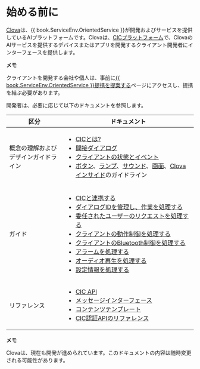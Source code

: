 # 始める前に

<a target="_blank" href="https://clova.ai">Clova</a>は、{{ book.ServiceEnv.OrientedService }}が開発およびサービスを提供しているAIプラットフォームです。Clovaは、[CICプラットフォーム](/Develop/CIC_Overview.md#WhatisCIC)で、ClovaのAIサービスを提供するデバイスまたはアプリを開発するクライアント開発者にインターフェースを提供します。

<div class="note">
  <p><strong>メモ</strong></p>
  <p>クライアントを開発する会社や個人は、事前に<a target="_blank" href="{{ book.ServiceEnv.ProposalRegisterURI }}">{{ book.ServiceEnv.OrientedService }}提携を提案する</a>ページにアクセスし、提携を結ぶ必要があります。</p>
</div>

開発者は、必要に応じて以下のドキュメントを参照します。

<table>
  <thead>
    <tr>
      <th width="30%">区分</th>
      <th width="70%">ドキュメント</th>
    </tr>
  </thead>
  <tbody>
    <tr>
      <td>概念の理解およびデザインガイドライン</td>
      <td>
        <ul>
          <li><a href="/Develop/CIC_Overview.md#WhatisCIC">CICとは?</a></li>
          <li><a href="/Develop/CIC_Overview.md#IndirectDialogue">間接ダイアログ</a></li>
          <li><a href="/Design/Client_State_And_Event.md">クライアントの状態とイベント</a></li>
          <li><a href="/Design/Button.md">ボタン</a>、<a href="/Design/Light.md">ランプ</a>、<a href="/Design/Audio.md">サウンド</a>、<a href="/Design/Screen.md">画面</a>、<a href="/Design/Clova_Inside.md">Clovaインサイド</a>のガイドライン</li>
        </ul>
      </td>
    </tr>
    <tr>
      <td>ガイド</td>
      <td>
        <ul>
          <li><a href="/Develop/Guides/Interact_with_CIC.md">CICと連携する</a></li>
          <li><a href="/Develop/Guides/Manage_Dialogue_ID_And_Handle_Tasks.md">ダイアログIDを管理し、作業を処理する</a></li>
          <li><a href="/Develop/Guides/Handle_Delegation.md">委任されたユーザーのリクエストを処理する</a></li>
          <li><a href="/Develop/Guides/Handle_Device_Control.md">クライアントの動作制御を処理する</a></li>
          <li><a href="/Develop/Guides/Handle_Bluetooth_Control.md">クライアントのBluetooth制御を処理する</a></li>
          <li><a href="/Develop/Guides/Handle_Alerts.md">アラームを処理する</a></li>
          <li><a href="/Develop/Guides/Handle_Audio_Playback.md">オーディオ再生を処理する</a></li>
          <li><a href="/Develop/Guides/Handle_Settings.md">設定情報を処理する</a></li>
        </ul>
      </td>
    </tr>
    <tr>
      <td>リファレンス</td>
      <td>
        <ul>
          <li><a href="/Develop/References/CIC_API.md">CIC API</a></li>
          <li><a href="/Develop/References/Message_Interfaces.md">メッセージインターフェース</a></li>
          <li><a href="/Develop/References/Content_Templates.md">コンテンツテンプレート</a></li>
          <li><a href="/Develop/References/Clova_Auth_API.md">CIC認証APIのリファレンス</a></li>
        </ul>
      </td>
    </tr>
  </tbody>
</table>


<div class="note">
  <p><strong>メモ</strong></p>
  <p>Clovaは、現在も開発が進められています。このドキュメントの内容は随時変更される可能性があります。</p>
</div>
